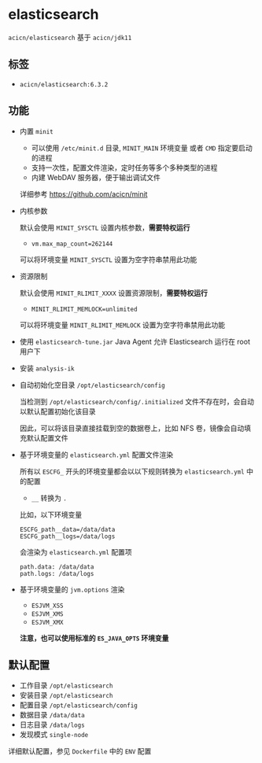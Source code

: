 # elasticsearch

`acicn/elasticsearch` 基于 `acicn/jdk11`

## 标签

* `acicn/elasticsearch:6.3.2`

## 功能

* 内置 `minit`

    * 可以使用 `/etc/minit.d` 目录, `MINIT_MAIN` 环境变量 或者 `CMD` 指定要启动的进程
    * 支持一次性，配置文件渲染，定时任务等多个多种类型的进程
    * 内建 WebDAV 服务器，便于输出调试文件
    
    详细参考 https://github.com/acicn/minit

* 内核参数

    默认会使用 `MINIT_SYSCTL` 设置内核参数，**需要特权运行**
    
     * `vm.max_map_count=262144`

    可以将环境变量 `MINIT_SYSCTL` 设置为空字符串禁用此功能

* 资源限制

    默认会使用 `MINIT_RLIMIT_XXXX` 设置资源限制，**需要特权运行**

     *  `MINIT_RLIMIT_MEMLOCK=unlimited`

    可以将环境变量 `MINIT_RLIMIT_MEMLOCK` 设置为空字符串禁用此功能

* 使用 `elasticsearch-tune.jar` Java Agent 允许 Elasticsearch 运行在 root 用户下

* 安装 `analysis-ik`

* 自动初始化空目录 `/opt/elasticsearch/config`

   当检测到 `/opt/elasticsearch/config/.initialized` 文件不存在时，会自动以默认配置初始化该目录
   
   因此，可以将该目录直接挂载到空的数据卷上，比如 NFS 卷，镜像会自动填充默认配置文件

* 基于环境变量的 `elasticsearch.yml` 配置文件渲染

    所有以 `ESCFG_` 开头的环境变量都会以以下规则转换为 `elasticsearch.yml` 中的配置

    * `__` 转换为 `.`

    比如，以下环境变量

    ```
    ESCFG_path__data=/data/data
    ESCFG_path__logs=/data/logs
    ```

    会渲染为 `elasticsearch.yml` 配置项

    ```
    path.data: /data/data
    path.logs: /data/logs
    ```

* 基于环境变量的 `jvm.options` 渲染

    * `ESJVM_XSS`
    * `ESJVM_XMS`
    * `ESJVM_XMX`
    
    **注意，也可以使用标准的 `ES_JAVA_OPTS` 环境变量**

## 默认配置

* 工作目录 `/opt/elasticsearch`
* 安装目录 `/opt/elasticsearch`
* 配置目录 `/opt/elasticsearch/config`
* 数据目录 `/data/data`
* 日志目录 `/data/logs`
* 发现模式 `single-node`

详细默认配置，参见 `Dockerfile` 中的 `ENV` 配置
